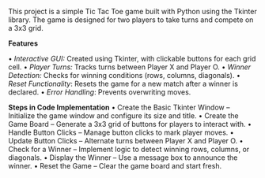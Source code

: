 This project is a simple Tic Tac Toe game built with Python using the Tkinter library. The game is designed for two players to take turns and compete on a 3x3 grid.

**Features**

• _Interactive GUI:_ Created using Tkinter, with clickable buttons for each grid cell.
• _Player Turns:_ Tracks turns between Player X and Player O.
• _Winner Detection:_ Checks for winning conditions (rows, columns, diagonals).
• _Reset Functionality_: Resets the game for a new match after a winner is declared.
• _Error Handling_: Prevents overwriting moves.

**Steps in Code Implementation**
• Create the Basic Tkinter Window – Initialize the game window and configure its size and title.
• Create the Game Board – Generate a 3x3 grid of buttons for players to interact with.
• Handle Button Clicks – Manage button clicks to mark player moves.
• Update Button Clicks – Alternate turns between Player X and Player O.
• Check for a Winner – Implement logic to detect winning rows, columns, or diagonals.
• Display the Winner – Use a message box to announce the winner.
• Reset the Game – Clear the game board and start fresh.
